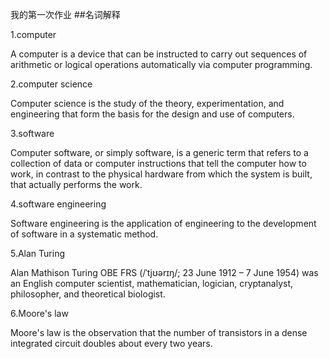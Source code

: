 我的第一次作业
##名词解释

1.computer

A computer is a device that can be instructed to carry out sequences of arithmetic or logical operations automatically via computer programming.



2.computer science

Computer science is the study of the theory, experimentation, and engineering that form the basis for the design and use of computers.



3.software

Computer software, or simply software, is a generic term that refers to a collection of data or computer instructions that tell the computer how to work, in contrast to the physical hardware from which the system is built, that actually performs the work. 



4.software engineering

Software engineering is the application of engineering to the development of software in a systematic method.



5.Alan Turing

Alan Mathison Turing OBE FRS (/ˈtjʊərɪŋ/; 23 June 1912 – 7 June 1954) was an English computer scientist, mathematician, logician, cryptanalyst, philosopher, and theoretical biologist.



6.Moore's law

Moore's law is the observation that the number of transistors in a dense integrated circuit doubles about every two years.